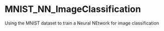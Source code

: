 # MNIST_NN_ImageClassification
Using the MNIST dataset to train a Neural NEtwork for image classification
